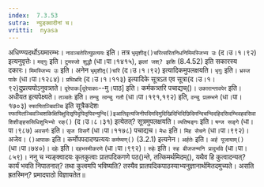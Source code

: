 ```yaml
---
index:  7.3.53
sutra:  न्युङ्क्वादीनां च।
vritti:  nyasa
---
```


अधिण्ण्यदर्थोऽयमारम्भः। `नावञ्चतेरित्युप्रत्ययः` इति। तत्र `भृमृशीतृ()चरित्सरितनिधनिमिमस्जिभ्य उः` (द।उ।१।९२) इत्यनुवृत्तेः। `मद्गुः` इति। `टुमस्जो शुद्धौ` (धा।पा।१४१५), `झलां जश्? झशि` (8.4.52) इति सकारस्य दकारः। `मिमस्जिभ्य उः` इति। अनेन `भृमृशीतृ()चरि` (द।उ।१।९२) इत्यादिकमुपलक्षयति। `भृगुः` इति। `भ्रस्ज पाके` (धा।पा।१२८४)। `प्रथिभ्रदि` (द।उ।१।११३) इत्यादिके सूत्रऽत एव सूत्रा(द।उ।१।९२)दुप्रत्ययोऽनुवत्र्तते। 
`दूरेपाकः`[`दूरेपाकाः`--मु।पाठ] इति। कर्मकत्र्तरि पचाद्यच्()। `उकारान्तावपेर` इति। अधीयत इत्यपेक्ष्यते। 
`तञ्चतेः` इति। `तन्चु त्वन्चु गतौ` (धा।पा।१९१,१९२) इति, `वन्चु प्रलम्भने` (धा।पा।१७०३) `स्फायितञ्चिवञ्चि` इति सूत्रैकदेशः `स्फायितञ्चिवञ्चिशकिक्षिपिक्षुदिसृपिदृपितृपिवन्युन्दि()इआतिवृत्यजिनीपदिमदिमुदिखिदिभिदिछिदिमन्दिचन्दिदहिदसिदम्भिवहवसिवाशिशीङ्हससिधिशुभिभ्यो रक्()` (द।उ।८।३१) इत्येतत्? सूत्रमुपलक्षयति। `व्यतिषङ्गः` इति। `षन्ज सङ्गे` (धा।पा।९८७) `अवसर्गः` इति। `सृज विसर्गे` (धा।पा।११७८) पचाद्यच। 
`मेधः` इति। `मिह सेचने` (धा।पा।९९२)। अजेव। `()आपाकः` इति। कर्मोपपदादण्प्रत्ययः `कर्मष्यण्()` (3.2.1) इत्यनेन। `अर्हतेः` इति। `अर्ह पूजायाम्()` (धा।पा।७४०)। `दहेः` इति। `दहभस्मीकरणे` (धा।पा।९९२)। `रुहेः` इति। `रुह बीजजन्मनि प्रादुर्भावे` (धा।पा।८५९)।
ननु च न्यङ्क्वादयः कृतकुत्वाः प्रातपदिकगणे पठ()न्ते, तत्किमर्थमिदम्(), यथैव हि कुत्वादन्यत्? कार्यं भवति निपातनात्? तथा कुत्वमपि भविष्यति? तस्यैव प्रातपदिकपाठस्याभ्यनुज्ञानार्थमितदमुच्यते। असति ह्रतस्मिन्? प्रमादपाठो विज्ञायतेत॥
